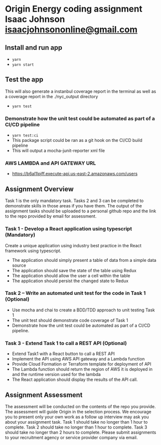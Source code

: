 # Origin Energy coding assignment Isaac Johnson <isaacjohnsononline@gmail.com>

## Install and run app

- `yarn`
- `yarn start`

## Test the app

This will also generate a instanbul coverage report in the terminal as well as a coverage report in the ./nyc_output directory

- `yarn test`

### Demonstrate how the unit test could be automated as part of a CI/CD pipeline

- `yarn test:ci`
- This package script could be ran as a git hook on the CI/CD build pipeline
- This will output a mocha-junit-reporter xml file

### AWS LAMBDA and API GATEWAY URL

- https://b6al1lpjff.execute-api.us-east-2.amazonaws.com/users

## Assignment Overview

Task 1 is the only mandatory task. Tasks 2 and 3 can be completed to demonstrate skills in those areas
if you have them. The output of the assignment tasks should be uploaded to a personal github repo and
the link to the repo provided by email for assessment.

### Task 1 - Develop a React application using typescript (Mandatory)
Create a unique application using industry best practice in the React framework using typescript.
- The application should simply present a table of data from a simple data source
- The application should save the state of the table using Redux
- The application should allow the user a cell within the table
- The application should persist the changed state to Redux

### Task 2 – Write an automated unit test for the code in Task 1 (Optional)
- Use mocha and chai to create a BDD/TDD approach to unit testing Task 1
- The unit test should demonstrate code coverage of Task 1
- Demonstrate how the unit test could be automated as part of a CI/CD pipeline.

### Task 3 - Extend Task 1 to call a REST API (Optional)
- Extend Task1 with a React button to call a REST API
- Implement the API using AWS API gateway and a Lambda function
- Provide Cloud Formation or Terraform template for deployment of API
- The Lambda function should return the region of AWS it is deployed in and the runtime version
used for the lambda
- The React application should display the results of the API call.

## Assignment Assessment
The assessment will be conducted on the contents of the repo you provide. The assessment will guide
Origin in the selection process. We encourage you to present only your own work as a follow up
interview may ask you about your assignment task.
Task 1 should take no longer than 1 hour to complete.
Task 2 should take no longer than 1 hour to complete.
Task 3 should take no longer than 2 hours to complete.
Please submit assignments to your recruitment agency or service provider company via email.

